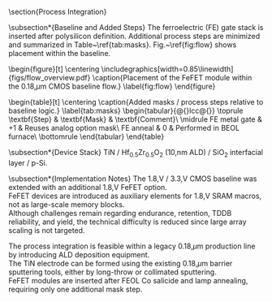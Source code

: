 \section{Process Integration}

\subsection*{Baseline and Added Steps}
The ferroelectric (FE) gate stack is inserted after polysilicon definition. Additional process steps are minimized and summarized in Table~\ref{tab:masks}. Fig.~\ref{fig:flow} shows placement within the baseline.

\begin{figure}[t]
  \centering
  \includegraphics[width=0.85\linewidth]{figs/flow_overview.pdf}
  \caption{Placement of the FeFET module within the 0.18\,$\mu$m CMOS baseline flow.}
  \label{fig:flow}
\end{figure}

\begin{table}[t]
  \centering
  \caption{Added masks / process steps relative to baseline logic.}
  \label{tab:masks}
  \begin{tabular}{@{}lcc@{}}
    \toprule
    \textbf{Step} & \textbf{Mask} & \textbf{Comment}\\
    \midrule
    FE metal gate & +1 & Reuses analog option mask\\
    FE anneal     &  0 & Performed in BEOL furnace\\
    \bottomrule
  \end{tabular}
\end{table}

\subsection*{Device Stack}
TiN / Hf$_{0.5}$Zr$_{0.5}$O$_2$ (10\,nm ALD) / SiO$_2$ interfacial layer / p-Si.

\subsection*{Implementation Notes}
The 1.8\,V / 3.3\,V CMOS baseline was extended with an additional 1.8\,V FeFET option.  
FeFET devices are introduced as auxiliary elements for 1.8\,V SRAM macros, not as large-scale memory blocks.  
Although challenges remain regarding endurance, retention, TDDB reliability, and yield, the technical difficulty is reduced since large array scaling is not targeted.  

The process integration is feasible within a legacy 0.18\,$\mu$m production line by introducing ALD deposition equipment.  
The TiN electrode can be formed using the existing 0.18\,$\mu$m barrier sputtering tools, either by long-throw or collimated sputtering.  
FeFET modules are inserted after FEOL Co salicide and lamp annealing, requiring only one additional mask step.
